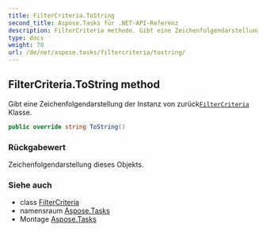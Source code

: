 ```yaml
---
title: FilterCriteria.ToString
second_title: Aspose.Tasks für .NET-API-Referenz
description: FilterCriteria methode. Gibt eine Zeichenfolgendarstellung der Instanz von zurückFilterCriteria Klasse.
type: docs
weight: 70
url: /de/net/aspose.tasks/filtercriteria/tostring/
---
```

## FilterCriteria.ToString method

Gibt eine Zeichenfolgendarstellung der Instanz von zurück[`FilterCriteria`](../) Klasse.

```csharp
public override string ToString()
```

### Rückgabewert

Zeichenfolgendarstellung dieses Objekts.

### Siehe auch

* class [FilterCriteria](../)
* namensraum [Aspose.Tasks](../../filtercriteria/)
* Montage [Aspose.Tasks](../../../)


